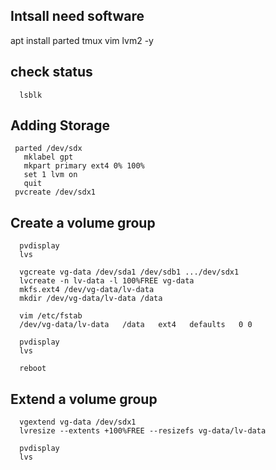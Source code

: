 ## Intsall need software 

  apt install parted tmux vim lvm2 -y
  
## check status 
```
  lsblk
```

## Adding Storage
 ```
  parted /dev/sdx
    mklabel gpt
    mkpart primary ext4 0% 100%
    set 1 lvm on
    quit
  pvcreate /dev/sdx1
  ```
  
 
##  Create a volume group  
```
  pvdisplay
  lvs
```

```  
  vgcreate vg-data /dev/sda1 /dev/sdb1 .../dev/sdx1
  lvcreate -n lv-data -l 100%FREE vg-data
  mkfs.ext4 /dev/vg-data/lv-data
  mkdir /dev/vg-data/lv-data /data
```

```  
  vim /etc/fstab
  /dev/vg-data/lv-data   /data   ext4   defaults   0 0
```

```
  pvdisplay
  lvs
  
  reboot
```
  
##  Extend a volume group  

```  
  vgextend vg-data /dev/sdx1
  lvresize --extents +100%FREE --resizefs vg-data/lv-data
```

``` 
  pvdisplay
  lvs
```
